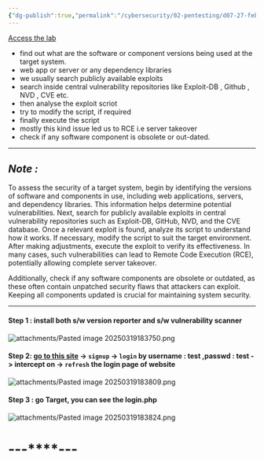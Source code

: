 ```yaml
---
{"dg-publish":true,"permalink":"/cybersecurity/02-pentesting/d07-27-feb/components-with-known-vulnerabilities/"}
---
```




[Access the lab](https://portswigger.net/support/using-burp-to-test-forcomponents-with-known-vulnerabilities)

- find out what are the software or component versions being used at the target system.
- web app or server or any dependency libraries
- we usually search publicly available exploits
- search inside central vulnerability repositories like Exploit-DB , Github , NVD , CVE etc.
- then analyse the exploit scriot
- try to modify the script, if required
- finally execute the script
- mostly this kind issue led us to RCE i.e server takeover
- check if any software component is obsolete or out-dated.
---
## *Note :*
To assess the security of a target system, begin by identifying the versions of software and components in use, including web applications, servers, and dependency libraries. This information helps determine potential vulnerabilities. Next, search for publicly available exploits in central vulnerability repositories such as Exploit-DB, GitHub, NVD, and
the CVE database. Once a relevant exploit is found, analyze its script to understand how it works. If necessary, modify the script to suit the target environment. After making adjustments, execute the exploit to verify its effectiveness. In many cases, such vulnerabilities can lead to Remote Code Execution (RCE), potentially allowing complete
server takeover.

Additionally, check if any software components are obsolete or
outdated, as these often contain unpatched security flaws that
attackers can exploit. Keeping all components updated is
crucial for maintaining system security.

---
#### Step 1 : install both s/w version reporter and s/w vulnerability scanner
![attachments/Pasted image 20250319183750.png](/img/user/Cybersecurity/02_Pentesting/D07_27%20Feb/attachments/Pasted%20image%2020250319183750.png)

#### Step 2: [go to this site](http://testphp.vulnweb.com/login.php) -> `signup` -> `login` by username : test ,passwd : test -> intercept on -> `refresh` the login page of website
![attachments/Pasted image 20250319183809.png](/img/user/Cybersecurity/02_Pentesting/D07_27%20Feb/attachments/Pasted%20image%2020250319183809.png)

#### Step 3 : go Target, you can see the login.php
![attachments/Pasted image 20250319183824.png](/img/user/Cybersecurity/02_Pentesting/D07_27%20Feb/attachments/Pasted%20image%2020250319183824.png)


#                                    ---****---
